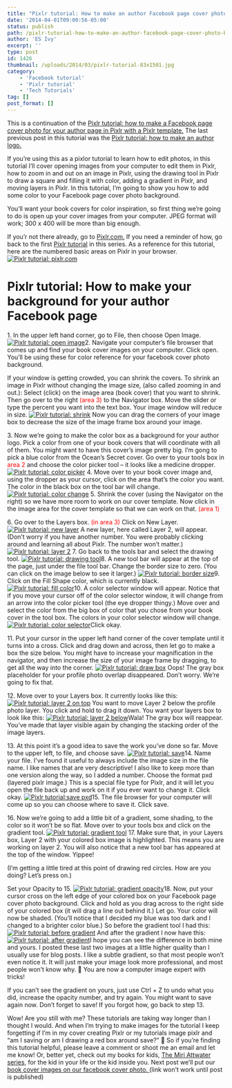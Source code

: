```yaml
---
title: "Pixlr tutorial: How to make an author Facebook page cover photo: background"
date: '2014-04-01T09:00:56-05:00'
status: publish
path: /pixlr-tutorial-how-to-make-an-author-facebook-page-cover-photo-background
author: 'ES Ivy'
excerpt: ''
type: post
id: 1426
thumbnail: /uploads/2014/03/pixlr-tutorial-83x1501.jpg
category:
    - 'Facebook tutorial'
    - 'Pixlr tutorial'
    - 'Tech Tutorials'
tag: []
post_format: []
---
```

This is a continuation of the [Pixlr tutorial: how to make a Facebook page cover photo for your author page in Pixlr with a Pixlr template.](http://192.168.1.34:4945/draft1314 "Pixlr Tutorial") The last previous post in this tutorial was the [Pixlr tutorial: how to make an author logo.](http://192.168.1.34:4945/draft1335 "Pixlr tutorial: author logo")

If you’re using this as a pixlor tutorial to learn how to edit photos, in this tutorial I’ll cover opening images from your computer to edit them in Pixlr, how to zoom in and out on an image in Pixlr, using the drawing tool in Pixlr to draw a square and filling it with color, adding a gradient in Pixlr, and moving layers in Pixlr. In this tutorial, I’m going to show you how to add some color to your Facebook page cover photo background.

You’ll want your book covers for color inspiration, so first thing we’re going to do is open up your cover images from your computer. JPEG format will work; 300 x 400 will be more than big enough.

If you’r not there already, go to [Pixlr.com.](pixlr.com "Pixlr") If you need a reminder of how, go back to the first [Pixlr tutorial](http://192.168.1.34:4945/draft1314 "pixlr tutorial") in this series. As a reference for this tutorial, here are the numbered basic areas on Pixlr in your browser. [![Pixlr tutorial: pixlr.com](/uploads/2014/01/pixlr-areas.jpg "Pixlr tutorial: ")](http://192.168.1.34:4945/wp-conte/uploads/2014/01/pixlr-areas.jpg)

Pixlr tutorial: How to make your background for your author Facebook page
=========================================================================

1\. In the upper left hand corner, go to File, then choose Open Image. [![Pixlr tutorial: open image](/uploads/2014/01/open-image.jpg "Pixlr tutorial: ")](http://192.168.1.34:4945/wp-conte/uploads/2014/01/open-image.jpg)2. Navigate your computer’s file browser that comes up and find your book cover images on your computer. Click open. You’ll be using these for color reference for your facebook cover photo background.

If your window is getting crowded, you can shrink the covers. To shrink an image in Pixlr without changing the image size, (also called zooming in and out.): Select (click) on the image area (book cover) that you want to shrink. Then go over to the right <span style="color: #ff0000;">(area 3)</span> to the Navigator box. Move the slider or type the percent you want into the text box. Your image window will reduce in size. [![Pixlr tutorial: shrink](/uploads/2014/01/shrink.jpg "Pixlr tutorial: ")](http://192.168.1.34:4945/wp-conte/uploads/2014/01/shrink.jpg) Now you can drag the corners of your image box to decrease the size of the image frame box around your image.

3\. Now we’re going to make the color box as a background for your author logo. Pick a color from one of your book covers that will coordinate with all of them. You might want to have this cover’s image pretty big. I’m gong to pick a blue color from the Ocean’s Secret cover. Go over to your tools box in <span style="color: #ff0000;">area 2</span> and choose the color picker tool – it looks like a medicine dropper. [![Pixlr tutorial: color picker](/uploads/2014/01/color-picker.jpg "Pixlr tutorial: ")](http://192.168.1.34:4945/wp-conte/uploads/2014/01/color-picker.jpg) 4. Move over to your book cover image and, using the dropper as your cursor, click on the area that’s the color you want. The color in the black box on the tool bar will change. [![Pixlr tutorial: color change](/uploads/2014/01/color-change.jpg "Pixlr tutorial: ")](http://192.168.1.34:4945/wp-conte/uploads/2014/01/color-change.jpg) 5. Shrink the cover (using the Navigator on the right) so we have more room to work on our cover template. Now click in the image area for the cover template so that we can work on that. <span style="color: #ff0000;">(area 1)</span>

6\. Go over to the Layers box. <span style="color: #ff0000;">(in area 3)</span> Click on New Layer. [![Pixlr tutorial: new layer](/uploads/2014/01/new-layer.jpg "Pixlr tutorial: ")](http://192.168.1.34:4945/wp-conte/uploads/2014/01/new-layer.jpg) A new layer, here called Layer 2, will appear. (Don’t worry if you have another number. You were probably clicking around and learning all about Pixlr. The number won’t matter.) [![Pixlr tutorial: layer 2](/uploads/2014/01/layer-2.jpg "Pixlr tutorial: ")](http://192.168.1.34:4945/wp-conte/uploads/2014/01/layer-2.jpg) 7. Go back to the tools bar and select the drawing tool. [![Pixlr tutorial: drawing tool](/uploads/2014/01/drawing-tool.jpg "Pixlr tutorial: ")](http://192.168.1.34:4945/wp-conte/uploads/2014/01/drawing-tool.jpg)8. A new tool bar will appear at the top of the page, just under the file tool bar. Change the border size to zero. (You can click on the image below to see it larger.) [![Pixlr tutorial: border size](/uploads/2014/01/border-size.jpg "Pixlr tutorial: ")](http://192.168.1.34:4945/wp-conte/uploads/2014/01/border-size.jpg)9. Click on the Fill Shape color, which is currently black. [![Pixlr tutorial: fill color](/uploads/2014/01/fill-color.jpg "Pixlr tutorial: ")](http://192.168.1.34:4945/wp-conte/uploads/2014/01/fill-color.jpg)10. A color selector window will appear. Notice that if you move your cursor off of the color selector window, it will change from an arrow into the color picker tool (the eye dropper thingy.) Move over and select the color from the big box of color that you chose from your book cover in the tool box. The colors in your color selector window will change. [![Pixlr tutorial: color selector](/uploads/2014/01/color-selector.jpg "Pixlr tutorial: ")](http://192.168.1.34:4945/wp-conte/uploads/2014/01/color-selector.jpg)Click okay.

11\. Put your cursor in the upper left hand corner of the cover template until it turns into a cross. Click and drag down and across, then let go to make a box the size below. You might have to increase your magnification in the navigator, and then increase the size of your image frame by dragging, to get all the way into the corner. [![Pixlr tutorial: draw box](/uploads/2014/01/draw-box.jpg "Pixlr tutorial: ")](http://192.168.1.34:4945/wp-conte/uploads/2014/01/draw-box.jpg) Oops! The gray box placeholder for your profile photo overlap disappeared. Don’t worry. We’re going to fix that.

12\. Move over to your Layers box. It currently looks like this: [![Pixlr tutorial: layer 2 on top](/uploads/2014/01/layer-2-on-top.jpg "Pixlr tutorial: ")](http://192.168.1.34:4945/wp-conte/uploads/2014/01/layer-2-on-top.jpg) You want to move Layer 2 below the profile photo layer. You click and hold to drag it down. You want your layers box to look like this: [![Pixlr tutorial: layer 2 below](/uploads/2014/01/layer-2-below.jpg "Pixlr tutorial: ")](http://192.168.1.34:4945/wp-conte/uploads/2014/01/layer-2-below.jpg)Wala! The gray box will reappear. You’ve made that layer visible again by changing the stacking order of the image layers.

13\. At this point it’s a good idea to save the work you’ve done so far. Move to the upper left, to file, and choose save. [![Pixlr tutorial: save](/uploads/2014/01/save.jpg "Pixlr tutorial: ")](http://192.168.1.34:4945/wp-conte/uploads/2014/01/save.jpg)14. Name your file. I’ve found it useful to always include the image size in the file name. I like names that are very descriptive! I also like to keep more than one version along the way, so I added a number. Choose the format pxd (layered pixlr image.) This is a special file type for Pixlr, and it will let you open the file back up and work on it if you ever want to change it. Click okay. [![Pixlr tutorial:save pxd](/uploads/2014/01/save-pxd.jpg "Pixlr tutorial:")](http://192.168.1.34:4945/wp-conte/uploads/2014/01/save-pxd.jpg)15. The file browser for your computer will come up so you can choose where to save it. Click save.

16\. Now we’re going to add a little bit of a gradient, some shading, to the color so it won’t be so flat. Move over to your tools box and click on the gradient tool. [![Pixlr tutorial: gradient tool](/uploads/2014/01/gradient-tool.jpg "Pixlr tutorial:")](http://192.168.1.34:4945/wp-conte/uploads/2014/01/gradient-tool.jpg) 17. Make sure that, in your Layers box, Layer 2 with your colored box image is highlighted. This means you are working on layer 2. You will also notice that a new tool bar has appeared at the top of the window. Yippee!

(I’m getting a little tired at this point of drawing red circles. How are you doing? Let’s press on.)

Set your Opacity to 15. [![Pixlr tutorial: gradient opacity](/uploads/2014/01/gradient-opacity.jpg "Pixlr tutorial: ")](http://192.168.1.34:4945/wp-conte/uploads/2014/01/gradient-opacity.jpg)18. Now, put your cursor cross on the left edge of your colored box on your Facebook page cover photo background. Click and hold as you drag across to the right side of your colored box (it will drag a line out behind it.) Let go. Your color will now be shaded. (You’ll notice that I decided my blue was too dark and I changed to a brighter color blue.) So before the gradient tool I had this: [![Pixlr tutorial: before gradient](/uploads/2014/01/before-gradient.jpg "Pixlr tutorial: ")](http://192.168.1.34:4945/wp-conte/uploads/2014/01/before-gradient.jpg) And after the gradient I now have this: [![Pixlr tutorial: after gradient](/uploads/2014/01/after-gradient.jpg "Pixlr tutorial: ")](http://192.168.1.34:4945/wp-conte/uploads/2014/01/after-gradient.jpg)I hope you can see the difference in both mine and yours. I posted these last two images at a little higher quality than I usually use for blog posts. I like a subtle gradient, so that most people won’t even notice it. It will just make your image look more professional, and most people won’t know why. 🙂 You are now a computer image expert with tricks!

If you can’t see the gradient on yours, just use Ctrl + Z to undo what you did, increase the opacity number, and try again. You might want to save again now. Don’t forget to save! If you forgot how, go back to step 13.

Wow! Are you still with me? These tutorials are taking way longer than I thought I would. And when I’m trying to make images for the tutorial I keep forgetting if I’m in my cover creating Pixlr or my tutorials image pixlr and “am I saving or am I drawing a red box around save?” 🙂 So if you’re finding this tutorial helpful, please leave a comment or shoot me an email and let me know! Or, better yet, check out my books for kids, [The Miri Attwater series](http://192.168.1.34:4945/books/ "E.S. Ivy books"), for the kid in your life or the kid inside you. Next post we’ll put our [book cover images on our facebook cover photo. ](http://192.168.1.34:4945/draft1466 "pixlr tutorial")(link won’t work until post is published)